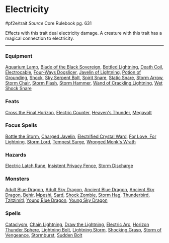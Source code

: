 
# Electricity
#pf2e/trait
*Source* Core Rulebook pg. 631

Effects with this trait deal electricity damage. A creature with this trait has a magical connection to electricity.

---

### Equipment
[Aquarium Lamp](Aquarium%20Lamp), [Blade of the Black Sovereign](Blade%20of%20the%20Black%20Sovereign), [Bottled Lightning](Bottled%20Lightning), [Death Coil](Death%20Coil), [Electrocable](Electrocable), [Four-Ways Dogslicer](Four-Ways%20Dogslicer), [Javelin of Lightning](Javelin%20of%20Lightning), [Potion of Grounding](Potion%20of%20Grounding), [Shock](../Items/Runes/Weapon%20Property%20Runes/Shock.md), [Sky Serpent Bolt](Sky%20Serpent%20Bolt), [Spirit Snare](Spirit%20Snare), [Static Snare](Static%20Snare), [Storm Arrow](Storm%20Arrow), [Storm Chair](Storm%20Chair), [Storm Flash](Storm%20Flash), [Storm Hammer](Storm%20Hammer), [Wand of Crackling Lightning](Wand%20of%20Crackling%20Lightning), [Wet Shock Snare](Wet%20Shock%20Snare)

### Feats
[Cross the Final Horizon](Cross%20the%20Final%20Horizon), [Electric Counter](Electric%20Counter), [Heaven's Thunder](Heaven's%20Thunder), [Megavolt](Megavolt)

### Focus Spells
[Bottle the Storm](Bottle%20the%20Storm.md), [Charged Javelin](Charged%20Javelin.md), [Electrified Crystal Ward](Electrified%20Crystal%20Ward.md), [For Love, For Lightning](For%20Love,%20For%20Lightning.md), [Storm Lord](Storm%20Lord.md), [Tempest Surge](Tempest%20Surge.md), [Wronged Monk's Wrath](Wronged%20Monk's%20Wrath.md)

### Hazards
[Electric Latch Rune](../Hazards/Electric%20Latch%20Rune.md), [Insistent Privacy Fence](Insistent%20Privacy%20Fence), [Storm Discharge](Storm%20Discharge)

### Monsters
[Adult Blue Dragon](Adult%20Blue%20Dragon), [Adult Sky Dragon](Adult%20Sky%20Dragon), [Ancient Blue Dragon](Ancient%20Blue%20Dragon), [Ancient Sky Dragon](Ancient%20Sky%20Dragon), [Behir](Behir), [Mpeshi](Mpeshi), [Sard](Sard), [Shock Zombie](Shock%20Zombie), [Storm Hag](Storm%20Hag), [Thunderbird](Thunderbird), [Tzitzimitl](Tzitzimitl), [Young Blue Dragon](Young%20Blue%20Dragon), [Young Sky Dragon](Young%20Sky%20Dragon)

### Spells
[Cataclysm](Cataclysm.md), [Chain Lightning](Chain%20Lightning.md), [Draw the Lightning](Draw%20the%20Lightning.md), [Electric Arc](Electric%20Arc.md), [Horizon Thunder Sphere](Horizon%20Thunder%20Sphere.md), [Lightning Bolt](Lightning%20Bolt.md), [Lightning Storm](Lightning%20Storm.md), [Shocking Grasp](Shocking%20Grasp.md), [Storm of Vengeance](Storm%20of%20Vengeance.md), [Stormburst](Stormburst.md), [Sudden Bolt](Sudden%20Bolt.md)